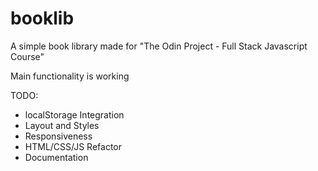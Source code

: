 # booklib

A simple book library made for "The Odin Project - Full Stack Javascript Course"

Main functionality is working

TODO:

-   localStorage Integration
-   Layout and Styles
-   Responsiveness
-   HTML/CSS/JS Refactor
-   Documentation
